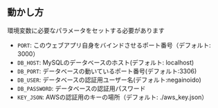 ## 動かし方
環境変数に必要なパラメータをセットする必要があります
- `PORT`: このウェブアプリ自身をバインドさせるポート番号（デフォルト: 3000）
- `DB_HOST`: MySQLのデータベースのホスト(デフォルト: localhost)
- `DB_PORT`: データベースの動いているポート番号(デフォルト:3306)
- `DB_USER`: データベースの認証用ユーザー名(デフォルト:negainoido)
- `DB_PASSWORD`: データベースの認証用パスワード
- `KEY_JSON`: AWSの認証用のキーの場所（デフォルト: ./aws\_key.json）

